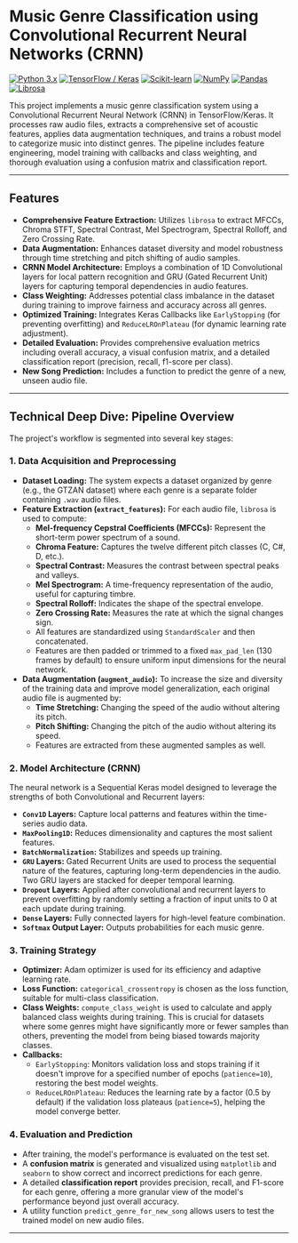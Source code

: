 # Music Genre Classification using Convolutional Recurrent Neural Networks (CRNN)

[![Python 3.x](https://img.shields.io/badge/python-3.x-blue.svg)](https://www.python.org/downloads/)
[![TensorFlow / Keras](https://img.shields.io/badge/TensorFlow-FF6F00?style=flat&logo=tensorflow&logoColor=white)](https://www.tensorflow.org/)
[![Scikit-learn](https://img.shields.io/badge/scikit--learn-%23F7931E.svg?style=flat&logo=scikit-learn&logoColor=white)](https://scikit-learn.org/)
[![NumPy](https://img.shields.io/badge/numpy-%23013243.svg?style=flat&logo=numpy&logoColor=white)](https://numpy.org/)
[![Pandas](https://img.shields.io/badge/pandas-%23150458.svg?style=flat&logo=pandas&logoColor=white)](https://pandas.pydata.org/)
[![Librosa](https://img.shields.io/badge/Librosa-%23282C34.svg?style=flat&logo=librosa&logoColor=white)](https://librosa.org/)

This project implements a music genre classification system using a Convolutional Recurrent Neural Network (CRNN) in TensorFlow/Keras. It processes raw audio files, extracts a comprehensive set of acoustic features, applies data augmentation techniques, and trains a robust model to categorize music into distinct genres. The pipeline includes feature engineering, model training with callbacks and class weighting, and thorough evaluation using a confusion matrix and classification report.

---

## Features

* **Comprehensive Feature Extraction:** Utilizes `librosa` to extract MFCCs, Chroma STFT, Spectral Contrast, Mel Spectrogram, Spectral Rolloff, and Zero Crossing Rate.
* **Data Augmentation:** Enhances dataset diversity and model robustness through time stretching and pitch shifting of audio samples.
* **CRNN Model Architecture:** Employs a combination of 1D Convolutional layers for local pattern recognition and GRU (Gated Recurrent Unit) layers for capturing temporal dependencies in audio features.
* **Class Weighting:** Addresses potential class imbalance in the dataset during training to improve fairness and accuracy across all genres.
* **Optimized Training:** Integrates Keras Callbacks like `EarlyStopping` (for preventing overfitting) and `ReduceLROnPlateau` (for dynamic learning rate adjustment).
* **Detailed Evaluation:** Provides comprehensive evaluation metrics including overall accuracy, a visual confusion matrix, and a detailed classification report (precision, recall, f1-score per class).
* **New Song Prediction:** Includes a function to predict the genre of a new, unseen audio file.

---

## Technical Deep Dive: Pipeline Overview

The project's workflow is segmented into several key stages:

### 1. Data Acquisition and Preprocessing

* **Dataset Loading:** The system expects a dataset organized by genre (e.g., the GTZAN dataset) where each genre is a separate folder containing `.wav` audio files.
* **Feature Extraction (`extract_features`):** For each audio file, `librosa` is used to compute:
    * **Mel-frequency Cepstral Coefficients (MFCCs):** Represent the short-term power spectrum of a sound.
    * **Chroma Feature:** Captures the twelve different pitch classes (C, C#, D, etc.).
    * **Spectral Contrast:** Measures the contrast between spectral peaks and valleys.
    * **Mel Spectrogram:** A time-frequency representation of the audio, useful for capturing timbre.
    * **Spectral Rolloff:** Indicates the shape of the spectral envelope.
    * **Zero Crossing Rate:** Measures the rate at which the signal changes sign.
    * All features are standardized using `StandardScaler` and then concatenated.
    * Features are then padded or trimmed to a fixed `max_pad_len` (130 frames by default) to ensure uniform input dimensions for the neural network.
* **Data Augmentation (`augment_audio`):** To increase the size and diversity of the training data and improve model generalization, each original audio file is augmented by:
    * **Time Stretching:** Changing the speed of the audio without altering its pitch.
    * **Pitch Shifting:** Changing the pitch of the audio without altering its speed.
    * Features are extracted from these augmented samples as well.

### 2. Model Architecture (CRNN)

The neural network is a Sequential Keras model designed to leverage the strengths of both Convolutional and Recurrent layers:

* **`Conv1D` Layers:** Capture local patterns and features within the time-series audio data.
* **`MaxPooling1D`:** Reduces dimensionality and captures the most salient features.
* **`BatchNormalization`:** Stabilizes and speeds up training.
* **`GRU` Layers:** Gated Recurrent Units are used to process the sequential nature of the features, capturing long-term dependencies in the audio. Two GRU layers are stacked for deeper temporal learning.
* **`Dropout` Layers:** Applied after convolutional and recurrent layers to prevent overfitting by randomly setting a fraction of input units to 0 at each update during training.
* **`Dense` Layers:** Fully connected layers for high-level feature combination.
* **`Softmax` Output Layer:** Outputs probabilities for each music genre.

### 3. Training Strategy

* **Optimizer:** Adam optimizer is used for its efficiency and adaptive learning rate.
* **Loss Function:** `categorical_crossentropy` is chosen as the loss function, suitable for multi-class classification.
* **Class Weights:** `compute_class_weight` is used to calculate and apply balanced class weights during training. This is crucial for datasets where some genres might have significantly more or fewer samples than others, preventing the model from being biased towards majority classes.
* **Callbacks:**
    * `EarlyStopping`: Monitors validation loss and stops training if it doesn't improve for a specified number of epochs (`patience=10`), restoring the best model weights.
    * `ReduceLROnPlateau`: Reduces the learning rate by a factor (0.5 by default) if the validation loss plateaus (`patience=5`), helping the model converge better.

### 4. Evaluation and Prediction

* After training, the model's performance is evaluated on the test set.
* A **confusion matrix** is generated and visualized using `matplotlib` and `seaborn` to show correct and incorrect predictions for each genre.
* A detailed **classification report** provides precision, recall, and F1-score for each genre, offering a more granular view of the model's performance beyond just overall accuracy.
* A utility function `predict_genre_for_new_song` allows users to test the trained model on new audio files.

---
